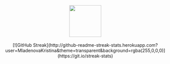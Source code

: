 <div id="header" align="center">
  <img src="https://media.giphy.com/media/M9gbBd9nbDrOTu1Mqx/giphy.gif](https://media.giphy.com/media/7Z49eulwv4aGY35RaD/giphy.gif](https://i.giphy.com/media/7Z49eulwv4aGY35RaD/giphy.webp" width="100"/>
<br><br>
[![GitHub Streak](http://github-readme-streak-stats.herokuapp.com?user=MladenovaKristina&theme=transparent&background=rgba(255,0,0,0)](https://git.io/streak-stats)
</div>
